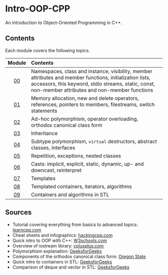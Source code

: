 # Intro-OOP-CPP
An introduction to Object-Oriented Programming in C++.

## Contents
Each module covers the following topics.

| Module | Contents |
| :---: | :--- |
| [00](Module_00) | Namespaces, class and instance, visibility, member attributes and member functions, initialization lists, accessors, this keyword, stdio streams, static, const, non-member attributes and non-member functions |
| [01](Module_01) | Memory allocation, new and delete operators, references, pointers to members, filestreams, switch statements |
| [02](Module_02) | Ad-hoc polymorphism, operator overloading, orthodox canonical class form |
| [03](Module_03) | Inheritance |
| [04](Module_04) | Subtype polymorphism, `virtual` destructors, abstract classes, interfaces |
| [05](Module_05) | Repetition, exceptions, nested classes |
| [06](Module_06) | Casts: implicit, explicit, static, dynamic, up- and downcast, reinterpret |
| [07](Module_07) | Templates |
| [08](Module_08) | Templated containers, iterators, algorithms |
| [09](Module_09) | Containers and algorithms in STL |

## Sources
* Tutorial covering everything from basics to advanced topics: [learncpp.com](https://www.learncpp.com/)
* Cheat sheets and infographics: [hackingcpp.com](https://www.hackingcpp.com/)
* Quick intro to OOP with C++: [W3schools.com](https://www.w3schools.com/cpp/cpp_oop.asp)
* Overview of iostream library: [cplusplus.com](https://cplusplus.com/reference/iolibrary/)
* Polymorphism explanation: [GeeksforGeeks](https://www.geeksforgeeks.org/cpp-polymorphism/)
* Components of the orthodox canonical class form: [Oregon State](https://web.engr.oregonstate.edu/~budd/Books/cforj/info/slides/Chapter5/tsld034.htm)
* Quick intro to containers in STL: [GeeksforGeeks](https://www.geeksforgeeks.org/containers-cpp-stl/)
* Comparison of deque and vector in STL: [GeeksforGeeks](https://www.geeksforgeeks.org/deque-vs-vector-in-c-stl/)
